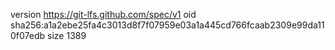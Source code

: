 version https://git-lfs.github.com/spec/v1
oid sha256:a1a2ebe25fa4c3013d8f7f07959e03a1a445cd766fcaab2309e99da110f07edb
size 1389

